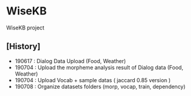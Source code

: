 # WiseKB
WiseKB project

## [History]
- 190617 : Dialog Data Upload (Food, Weather)
- 190704 : Upload the morpheme analysis result of Dialog data (Food, Weather)
- 190704 : Upload Vocab + sample datas ( jaccard 0.85 version )
- 190708 : Organize datasets folders (morp, vocap, train, dependency)
